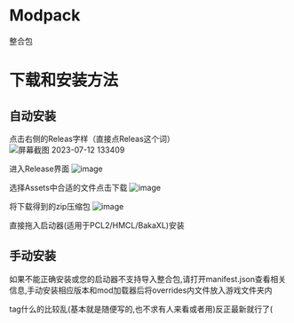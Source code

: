 # Modpack
整合包
# 下载和安装方法
## 自动安装
点击右侧的Releas字样（直接点Releas这个词）
![屏幕截图 2023-07-12 133409](https://github.com/MC-luoluo/Modpack/assets/113677351/e347f88d-0cd6-487f-9e99-ff4c631f2b72)

进入Release界面
![image](https://github.com/MC-luoluo/Modpack/assets/113677351/1fb6601e-3dda-44c8-85b7-9340fd0c7b02)

选择Assets中合适的文件点击下载
![image](https://github.com/MC-luoluo/Modpack/assets/113677351/67fb7a4c-6f20-4d48-ad8b-f355297ed4be)

将下载得到的zip压缩包
![image](https://github.com/MC-luoluo/Modpack/assets/113677351/9dd997d5-db70-464f-b5a9-e203bd0dae15)

直接拖入启动器(适用于PCL2/HMCL/BakaXL)安装

## 手动安装
如果不能正确安装或您的启动器不支持导入整合包,请打开manifest.json查看相关信息,手动安装相应版本和mod加载器后将overrides内文件放入游戏文件夹内

tag什么的比较乱(基本就是随便写的,也不求有人来看或者用)反正最新就行了(
